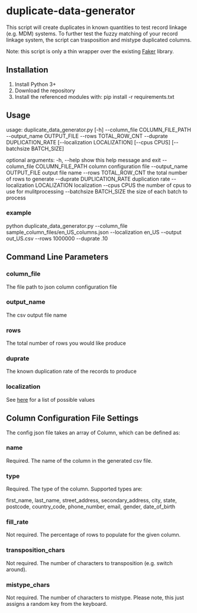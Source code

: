 # duplicate-data-generator
This script will create duplicates in known quantities to test record linkage (e.g. MDM) systems.  To further test the fuzzy matching of your record linkage system, the script can trasposition and mistype duplicated columns.  

Note: this script is only a thin wrapper over the existing [Faker](https://github.com/joke2k/faker) library.

## Installation
1. Install Python 3+
2. Download the repository
3. Install the referenced modules with: pip install -r requirements.txt

## Usage
usage: duplicate_data_generator.py [-h] --column_file COLUMN_FILE_PATH --output_name OUTPUT_FILE --rows TOTAL_ROW_CNT --duprate DUPLICATION_RATE [--localization LOCALIZATION] [--cpus CPUS] [--batchsize BATCH_SIZE]

optional arguments:
  -h, --help            show this help message and exit
  --column_file COLUMN_FILE_PATH
                        column configuration file
  --output_name OUTPUT_FILE
                        output file name
  --rows TOTAL_ROW_CNT  the total number of rows to generate
  --duprate DUPLICATION_RATE
                        duplication rate
  --localization LOCALIZATION
                        localization
  --cpus CPUS           the number of cpus to use for mulitprocessing
  --batchsize BATCH_SIZE
                        the size of each batch to process
### example
 python duplicate_data_generator.py --column_file sample_column_files/en_US_columns.json --localization en_US --output out_US.csv --rows 1000000 --duprate .10

## Command Line Parameters
### column_file
The file path to json column configuration file
### output_name
The csv output file name
### rows
The total number of rows you would like produce
### duprate
The known duplication rate of the records to produce
### localization
See [here](https://faker.readthedocs.io/en/master/locales.html) for a list of possible values

## Column Configuration File Settings
The config json file takes an array of Column, which can be defined as:
### name
Required.  The name of the column in the generated csv file.
### type
Required.  The type of the column.  Supported types are:

first_name, last_name, street_address, secondary_address, city, state, postcode, country_code, phone_number, email, gender, date_of_birth
### fill_rate
Not required.  The percentage of rows to populate for the given column.
### transposition_chars
Not required.  The number of characters to transposition (e.g. switch around).
### mistype_chars
Not required.  The number of characters to mistype.  Please note, this just assigns a random key from the keyboard.



